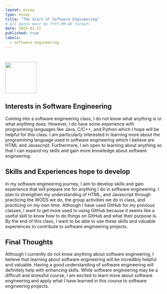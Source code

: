 ```yaml
---
layout: essay
type: essay
title: "The Start of Software Engineering" 
# All dates must be YYYY-MM-DD format!
date: 2025-01-21
published: true
labels:
  - software engineering 
---
```


# <img width="100px"  src="__.jpg" >

## Interests in Software Engineering

Coming into a software engineering class, I do not know what anything is or what anything does. However, I do have some experience with programming languages like Java, C/C++, and Python which I hope will be helpful for this class. I am particularly interested in learning more about the programming language used in software engineering which I believe are HTML and Javascript. Furthermore, I am open to learning about anything so that I can expand my skills and gain more knowledge about software engineering. 

## Skills and Experiences hope to develop

In my software engineering journey, I aim to develop skills and gain experience that will prepare me for anything I do in software engineering. I plan to strengthen my understanding of HTML, and Javascript through practicing the WODS we do, the group activities we do in class, and practicing on my own time. Although I have used GitHub for my previous classes, I want to get more used to using GitHub because it seems like a useful skill to know how to do things on GitHub and what their purpose is. By the end of this class, I want to be able to use these skills and valuable experiences to contribute to software engineering projects. 

## Final Thoughts

Although I currently do not know anything about software engineering, I believe that learning about software engineering will be incredibly helpful and valuable. Having a good understanding of software engineering will definitely help with enhancing skills. While software engineering may be a difficult and stressful course, I am excited to learn more about software engineering and apply what I have learned in this course to software engineering projects.

